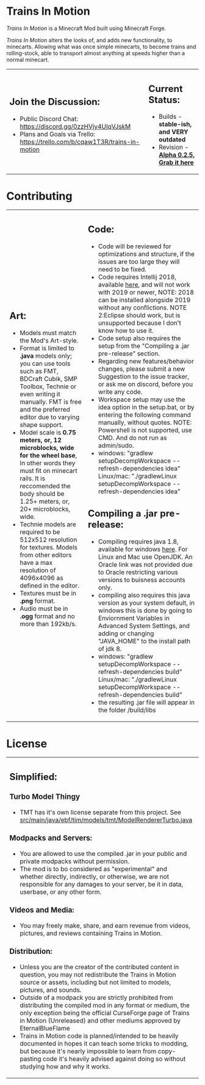 <!---
T.i.M. HTML Document
Copyright and Creator: Lunar-Tales©
Date: December, 2016
-->
<meta charset="UTF-8" />

<h1 >Trains In Motion</h1>
<p><i>Trains In Motion</i> is a Minecraft Mod built using Minecraft Forge.</p>
<p><i>Trains In Motion</i> alters the looks of, and adds new functionality, to minecarts. Allowing what was once simple minecarts, to become trains and rolling-stock, able to transport almost anything at speeds higher than a normal minecart.</p>

<table>
<tr>
<td>
<h2>Join the Discussion:</h2>
<ul>
<li> Public Discord Chat: <a href="https://discord.gg/0zzHVjy4UIqVJskM">https://discord.gg/0zzHVjy4UIqVJskM</a></li>
<li> Plans and Goals via Trello: <a href="https://trello.com/b/cqaw1T3R/trains-in-motion">https://trello.com/b/cqaw1T3R/trains-in-motion</a></li>
</ul>
</td>
<td>
<h2> Current Status:</h2>
<ul>
<li> Builds - <b id="Build">stable-ish, and VERY outdated</b></li>
<li> Revision - <b id="Revision"><a href="https://github.com/EternalBlueFlame/Trains-In-Motion/releases/">Alpha 0.2.5, Grab it here</a></b></li>
</ul>
</td>
</tr>
</table>

<h1>Contributing</h1>

<table>
<tr>
<td>
<h2>Art:</h2>
<ul>
<li> Models must match the Mod's Art-style.</li>
<li> Format is limited to <b>.java</b> models only; you can use tools such as FMT, BDCraft Cubik, SMP Toolbox, Technie or even writing it manually. FMT is free and the preferred editor due to varying shape support.</li>
<li> Model scale is <b>0.75 meters, or, 12 microblocks, wide for the wheel base</b>, In other words they must fit on minecart rails. It is reccomended the body should be 1.25+ meters, or, 20+ microblocks, wide.</li>
<li> Technie models are required to be 512x512 resolution for textures. Models from other editors have a max resolution of 4096x4096 as defined in the editor.</li>
<li> Textures must be in <b>.png</b> format.</li>
<li> Audio must be in <b>.ogg</b> format and no more than 192kb/s.</li>
</ul>
</td>
<td>
<h2>Code:</h2>
<ul>
<li> Code will be reviewed for optimizations and structure, if the issues are too large they will need to be fixed.</li>
<li> Code requires Intellij 2018, available <a href ="https://www.jetbrains.com/idea/download/other.html">here</a>, and will not work with 2019 or newer, NOTE: 2018 can be installed alongside 2019 without any conflictions. NOTE 2:Eclipse should work, but is unsupported because I don't know how to use it. </li>
<li> Code setup also requires the setup from the "Compiling a .jar pre-release" section.</li>
<li> Regarding new features/behavior changes, please submit a new Suggestion to the issue tracker, or ask me on discord, before you write any code.</li>
<li> Workspace setup may use the idea option in the setup.bat, or by entering the following command manually, without quotes. NOTE: Powershell is not supported, use CMD. And do not run as admin/sudo.</li>
<li> windows: "gradlew setupDecompWorkspace --refresh-dependencies idea" Linux/mac: "./gradlewLinux setupDecompWorkspace --refresh-dependencies idea"
</ul>
<h2> Compiling a .jar pre-release:</h2>
<ul>
<li> Compiling requires java 1.8, available for windows <a href ="https://filehippo.com/download_java_development_kit_64/86378/">here</a>. For Linux and Mac use OpenJDK. An Oracle link was not provided due to Oracle restricting various versions to buisness accounts only.</li>
<li> compiling also requires this java version as your system default, in windows this is done by going to Enviornment Variables in Advanced System Settings, and adding or changing "JAVA_HOME" to the install path of jdk 8.</li>
<li> windows: "gradlew setupDecompWorkspace --refresh-dependencies build" Linux/mac: "./gradlewLinux setupDecompWorkspace --refresh-dependencies build"</li>
<li> the resulting .jar file will appear in the folder /build/libs</li>
</ul>
</td>
</tr>
</table>

<h1>License</h1>

<table>
<td>
<h2>Simplified:</h2>
<h3>Turbo Model Thingy</h3>
<ul>
<li> TMT has it's own license separate from this project. See <a href="https://github.com/EternalBlueFlame/Trains-In-Motion/blob/master/src/main/java/ebf/tim/models/tmt/ModelRendererTurbo.java#L21">src/main/java/ebf/tim/models/tmt/ModelRendererTurbo.java</a></li>
</ul>

<h3>Modpacks and Servers:</h3>
<ul>
<li> You are allowed to use the compiled .jar in your public and private modpacks without permission.</li>
<li> The mod is to bo considered as "experimental" and whether directly, indirectly, or otherwise, we are not responsible for any damages to your server, be it in data, userbase, or any other form.</li>
</ul>

<h3>Videos and Media:</h3>
<ul>
<li> You may freely make, share, and earn revenue from videos, pictures, and reviews containing Trains in Motion.</li>
</ul>
<h3>Distribution:</h3>
<ul>
<li> Unless you are the creator of the contributed content in question, you may not redistribute the Trains in Motion source or assets, including but not limited to models, pictures, and sounds.</li>
<li> Outside of a modpack you are strictly prohibited from distributing the compiled mod in any format or medium, the only exception being the official CurseForge page of Trains in Motion (Unreleased) and other mediums approved by EternalBlueFlame</li>
<li> Trains in Motion code is planned/intended to be heavily documented in hopes it can teach some tricks to modding, but because it's nearly impossible to learn from copy-pasting code it's heavily advised against doing so without studying how and why it works.</li>
</ul>
</td>
<td>
<h2>Full License:</h2>
<ul>
<li> TMT has it's own license separate from this project. See <a href="https://github.com/EternalBlueFlame/Trains-In-Motion/blob/master/src/main/java/ebf/tim/models/tmt/ModelRendererTurbo.java#L21">src/main/java/ebf/tim/models/tmt/ModelRendererTurbo.java</a></li>
<li>See the full TiM License.md here: <a href="https://github.com/EternalBlueFlame/Trains-In-Motion/blob/master/TiM-License.md">https://github.com/EternalBlueFlame/Trains-In-Motion/blob/master/TiM-License.md</a> </li>
</ul>
</td>
</table>
